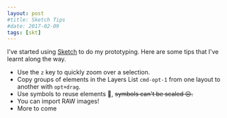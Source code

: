 ```yaml
---
layout: post
#title: Sketch Tips
#date: 2017-02-09
tags: [skt]
---
```


I've started using [Sketch](https://www.sketchapp.com "Sketch App") to do my prototyping. Here are some tips that I've learnt along the way.

- Use the `z` key to quickly zoom over a selection.
- Copy groups of elements in the Layers List `cmd-opt-1` from one layout to another with `opt+drag`.
- Use symbols to reuse elements 🙂, <del>symbols can't be scaled ☹️<del>.
- You can import RAW images!
- More to come
